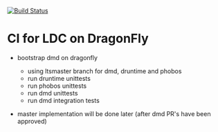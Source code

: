 [![Build Status](https://semaphoreci.com/api/v1/dkgroot/ldc_dragonfly_ci/branches/master/badge.svg)](https://semaphoreci.com/dkgroot/ldc_dragonfly_ci)

# CI for LDC on DragonFly

- bootstrap dmd on dragonfly
  - using ltsmaster branch for dmd, druntime and phobos
  - run druntime unittests
  - run phobos unittests
  - run dmd unittests
  - run dmd integration tests

- master implementation will be done later (after dmd PR's have been  approved)